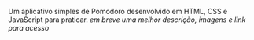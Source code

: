 Um aplicativo simples de Pomodoro desenvolvido em HTML, CSS e JavaScript para praticar.
*em breve uma melhor descrição, imagens e link para acesso*

